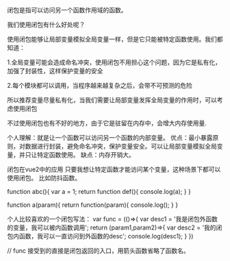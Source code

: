 闭包是指可以访问另一个函数作用域的函数。

我们使用闭包有什么好处呢？

使用闭包能够让局部变量模拟全局变量一样，但是它只能被特定函数使用。我们都知道：

1.全局变量可能会造成命名冲突，使用闭包不用担心这个问题，因为它是私有化，加强了封装性，这样保护变量的安全

2.每个模块都可以调用，当程序越来越复杂之后，会带不可预测的危险

所以推荐变量尽量私有化，当我们需要让局部变量发挥全局变量的作用时，可以考虑使用闭包

不过使用闭包也有不好的地方，由于它是驻留在内存中，会增大内存使用量.

个人理解：就是让一个函数可以访问另一个函数的内部变量。
优点：最小暴露原则，对数据进行封装，避免命名冲突，保护变量安全。可以让局部变量模拟全局变量，并只让特定函数使用。
缺点：内存开销大。

闭包在vue2中的应用
只要我想让特定函数才能访问某个变量，这种场景下都可以使用闭包。
比如防抖函数。

function abc(){
    var a = 1;
    return function def(){
        console.log(a);
    }
}

function a(param){
    return function(param){
        console.log();
    }
}

个人比较喜欢的一个闭包写法：
var func = (()=>{
    var desc1 = '我是闭包外函数的变量，我可以被内函数调用';
    return (param1,param2)=>{
        var desc2 = '我的闭包内函数，我可以一直访问到外函数的desc';
        console.log(desc1);
    }
})

// func 接受到的直接是闭包返回的入口，用箭头函数省略了函数名。